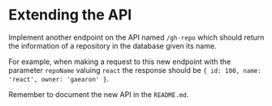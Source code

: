# Extending the API

Implement another endpoint on the API named `/gh-repo` which should return the information of a repository in the database given its name.

For example, when making a request to this new endpoint with the parameter `repoName` valuing `react` the response should be `{ id: 100, name: 'react', owner: 'gaearon' }`.

Remember to document the new API in the `README.md`.
